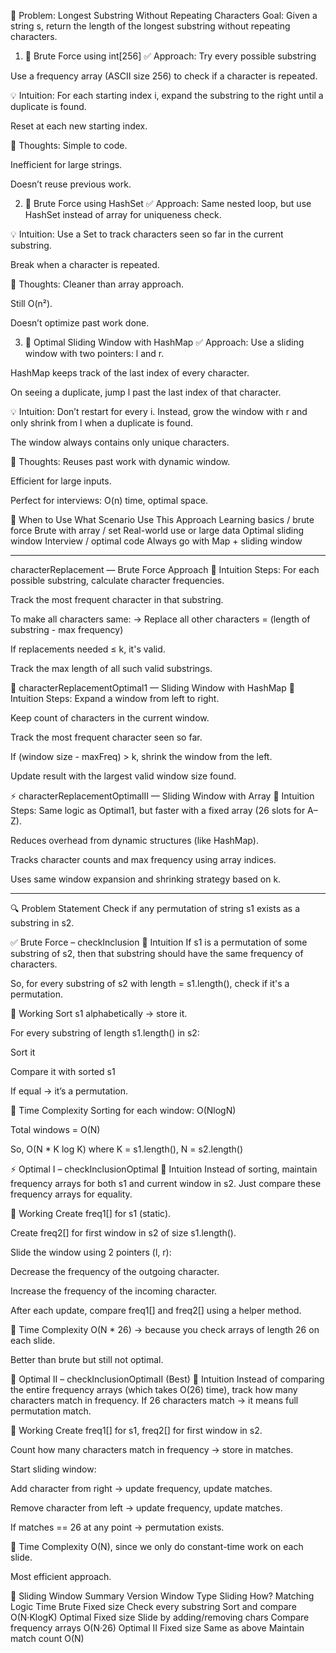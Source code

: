🧠 Problem: Longest Substring Without Repeating Characters
Goal:
Given a string s, return the length of the longest substring without repeating characters.

1. 🔁 Brute Force using int[256]
   ✅ Approach:
   Try every possible substring

Use a frequency array (ASCII size 256) to check if a character is repeated.

💡 Intuition:
For each starting index i, expand the substring to the right until a duplicate is found.

Reset at each new starting index.

🧠 Thoughts:
Simple to code.

Inefficient for large strings.

Doesn’t reuse previous work.

2. 🔁 Brute Force using HashSet
   ✅ Approach:
   Same nested loop, but use HashSet instead of array for uniqueness check.

💡 Intuition:
Use a Set to track characters seen so far in the current substring.

Break when a character is repeated.

🧠 Thoughts:
Cleaner than array approach.

Still O(n²).

Doesn’t optimize past work done.

3. 🚀 Optimal Sliding Window with HashMap
   ✅ Approach:
   Use a sliding window with two pointers: l and r.

HashMap keeps track of the last index of every character.

On seeing a duplicate, jump l past the last index of that character.

💡 Intuition:
Don’t restart for every i. Instead, grow the window with r and only shrink from l when a duplicate is found.

The window always contains only unique characters.

🧠 Thoughts:
Reuses past work with dynamic window.

Efficient for large inputs.

Perfect for interviews: O(n) time, optimal space.

🧠 When to Use What
Scenario	Use This Approach
Learning basics / brute force	Brute with array / set
Real-world use or large data	Optimal sliding window
Interview / optimal code	Always go with Map + sliding window

-----------------------------------------------------------------------

characterReplacement — Brute Force Approach
🧠 Intuition Steps:
For each possible substring, calculate character frequencies.

Track the most frequent character in that substring.

To make all characters same:
→ Replace all other characters = (length of substring - max frequency)

If replacements needed ≤ k, it's valid.

Track the max length of all such valid substrings.

🚀 characterReplacementOptimal1 — Sliding Window with HashMap
🧠 Intuition Steps:
Expand a window from left to right.

Keep count of characters in the current window.

Track the most frequent character seen so far.

If (window size - maxFreq) > k, shrink the window from the left.

Update result with the largest valid window size found.

⚡ characterReplacementOptimalII — Sliding Window with Array
🧠 Intuition Steps:
Same logic as Optimal1, but faster with a fixed array (26 slots for A–Z).

Reduces overhead from dynamic structures (like HashMap).

Tracks character counts and max frequency using array indices.

Uses same window expansion and shrinking strategy based on k.

---------------------------------------------------

🔍 Problem Statement
Check if any permutation of string s1 exists as a substring in s2.

✅ Brute Force – checkInclusion
🔸 Intuition
If s1 is a permutation of some substring of s2, then that substring should have the same frequency of characters.

So, for every substring of s2 with length = s1.length(), check if it's a permutation.

🔸 Working
Sort s1 alphabetically → store it.

For every substring of length s1.length() in s2:

Sort it

Compare it with sorted s1

If equal → it’s a permutation.

🔸 Time Complexity
Sorting for each window: O(NlogN)

Total windows = O(N)

So, O(N * K log K) where K = s1.length(), N = s2.length()

⚡ Optimal I – checkInclusionOptimal
🔸 Intuition
Instead of sorting, maintain frequency arrays for both s1 and current window in s2.
Just compare these frequency arrays for equality.

🔸 Working
Create freq1[] for s1 (static).

Create freq2[] for first window in s2 of size s1.length().

Slide the window using 2 pointers (l, r):

Decrease the frequency of the outgoing character.

Increase the frequency of the incoming character.

After each update, compare freq1[] and freq2[] using a helper method.

🔸 Time Complexity
O(N * 26) → because you check arrays of length 26 on each slide.

Better than brute but still not optimal.

🚀 Optimal II – checkInclusionOptimaII (Best)
🔸 Intuition
Instead of comparing the entire frequency arrays (which takes O(26) time),
track how many characters match in frequency.
If 26 characters match → it means full permutation match.

🔸 Working
Create freq1[] for s1, freq2[] for first window in s2.

Count how many characters match in frequency → store in matches.

Start sliding window:

Add character from right → update frequency, update matches.

Remove character from left → update frequency, update matches.

If matches == 26 at any point → permutation exists.

🔸 Time Complexity
O(N), since we only do constant-time work on each slide.

Most efficient approach.

🔁 Sliding Window Summary
Version	Window Type	Sliding How?	Matching Logic	Time
Brute	Fixed size	Check every substring	Sort and compare	O(N·KlogK)
Optimal	Fixed size	Slide by adding/removing chars	Compare frequency arrays	O(N·26)
Optimal II	Fixed size	Same as above	Maintain match count	O(N)